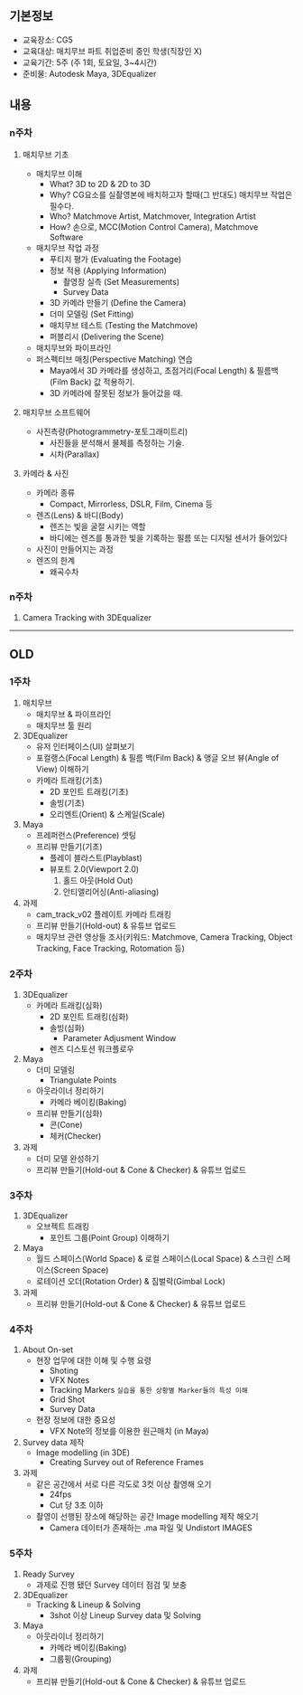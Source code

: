 ## 기본정보
- 교육장소: CG5
- 교육대상: 매치무브 파트 취업준비 중인 학생(직장인 X)
- 교육기간: 5주 (주 1회, 토요일, 3~4시간)
- 준비물: Autodesk Maya, 3DEqualizer

## 내용

### n주차

1. 매치무브 기초
    - 매치무브 이해
        - What? 3D to 2D & 2D to 3D
        - Why? CG요소를 실촬영본에 배치하고자 할때(그 반대도) 매치무브 작업은 필수다. 
        - Who? Matchmove Artist, Matchmover, Integration Artist
        - How? 손으로, MCC(Motion Control Camera), Matchmove Software
    - 매치무브 작업 과정
        - 푸티지 평가 (Evaluating the Footage)
        - 정보 적용 (Applying Information)
            - 촬영장 실측 (Set Measurements)
            - Survey Data
        - 3D 카메라 만들기 (Define the Camera)
        - 더미 모델링 (Set Fitting)
        - 매치무브 테스트 (Testing the Matchmove)
        - 퍼블리시 (Delivering the Scene)
    - 매치무브와 파이프라인
    - 퍼스펙티브 매칭(Perspective Matching) 연습
        - Maya에서 3D 카메라를 생성하고, 초점거리(Focal Length) & 필름백(Film Back) 값 적용하기.
        - 3D 카메라에 잘못된 정보가 들어갔을 때.

1. 매치무브 소프트웨어
    - 사진측량(Photogrammetry-포토그래미트리)
        - 사진들을 분석해서 물체를 측정하는 기술.
        - 시차(Parallax)

1. 카메라 & 사진
    - 카메라 종류
        - Compact, Mirrorless, DSLR, Film, Cinema 등
    - 렌즈(Lens) & 바디(Body)
        - 렌즈는 빛을 굴절 시키는 역할
        - 바디에는 렌즈를 통과한 빛을 기록하는 필름 또는 디지털 센서가 들어있다
    - 사진이 만들어지는 과정
    - 렌즈의 한계
        - 왜곡수차
        
### n주차

1. Camera Tracking with 3DEqualizer




















---
## OLD

### 1주차
1. 매치무브
    - 매치무브 & 파이프라인
    - 매치무브 툴 원리
1. 3DEqualizer
    - 유저 인터페이스(UI) 살펴보기
    - 포컬랭스(Focal Length) & 필름 백(Film Back) & 앵글 오브 뷰(Angle of View) 이해하기
    - 카메라 트래킹(기초)
        - 2D 포인트 트래킹(기초)
        - 솔빙(기초)
        - 오리엔트(Orient) & 스케일(Scale)
1. Maya
    - 프레퍼런스(Preference) 셋팅
    - 프리뷰 만들기(기초)
        - 플레이 블라스트(Playblast)
        - 뷰포트 2.0(Viewport 2.0)
            1. 홀드 아웃(Hold Out)
            1. 안티앨리어싱(Anti-aliasing)
1. 과제
    - cam_track_v02 플레이트 카메라 트래킹
    - 프리뷰 만들기(Hold-out) & 유튜브 업로드    
    - 매치무브 관련 영상들 조사(키워드: Matchmove, Camera Tracking, Object Tracking, Face Tracking, Rotomation 등)

### 2주차
1. 3DEqualizer
    - 카메라 트래킹(심화)
        - 2D 포인트 트래킹(심화)
        - 솔빙(심화)
            - Parameter Adjusment Window
        - 렌즈 디스토션 워크플로우
1. Maya
    - 더미 모델링
        - Triangulate Points
    - 아웃라이너 정리하기
        - 카메라 베이킹(Baking)
    - 프리뷰 만들기(심화)
        - 콘(Cone)
        - 체커(Checker)
1. 과제
    - 더미 모델 완성하기
    - 프리뷰 만들기(Hold-out & Cone & Checker) & 유튜브 업로드

### 3주차
1. 3DEqualizer
    - 오브젝트 트래킹
        - 포인트 그룹(Point Group) 이해하기
1. Maya
    - 월드 스페이스(World Space) & 로컬 스페이스(Local Space) & 스크린 스페이스(Screen Space)
    - 로테이션 오더(Rotation Order) & 짐벌락(Gimbal Lock)
1. 과제
    - 프리뷰 만들기(Hold-out & Cone & Checker) & 유튜브 업로드


### 4주차
1. About On-set
    - 현장 업무에 대한 이해 및 수행 요령
        - Shoting
        - VFX Notes
        - Tracking Markers
        ```실습을 통한 상황별 Marker들의 특성 이해```
        - Grid Shot
        - Survey Data
    - 현장 정보에 대한 중요성
        - VFX Note의 정보를 이용한 원근매치 (in Maya)
1. Survey data 제작
    - Image modelling (in 3DE)
        - Creating Survey out of Reference Frames
1. 과제
    - 같은 공간에서 서로 다른 각도로 3컷 이상 촬영해 오기
        - 24fps
        - Cut 당 3초 이하  
    - 촬영이 선행된 장소에 해당하는 공간 Image modelling 제작 해오기
        - Camera 데이터가 존재하는 .ma 파일 및 Undistort IMAGES
    
    
### 5주차
1. Ready Survey
    - 과제로 진행 됐던 Survey 데이터 점검 및 보충
1. 3DEqualizer
    - Tracking & Lineup & Solving
        - 3shot 이상 Lineup Survey data 및 Solving
1. Maya
    - 아웃라이너 정리하기
        - 카메라 베이킹(Baking)
        - 그룹핑(Grouping)
1. 과제
    - 프리뷰 만들기(Hold-out & Cone & Checker) & 유튜브 업로드
